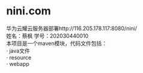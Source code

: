 # nini.com 
华为云耀云服务器部署http://116.205.178.117:8080/nini/<br />
姓名：蔡枫  学号：202030440010<br />
本项目是一个maven模块，代码文件包括：<br />
· java文件<br />
· resource<br />
· webapp<br />

